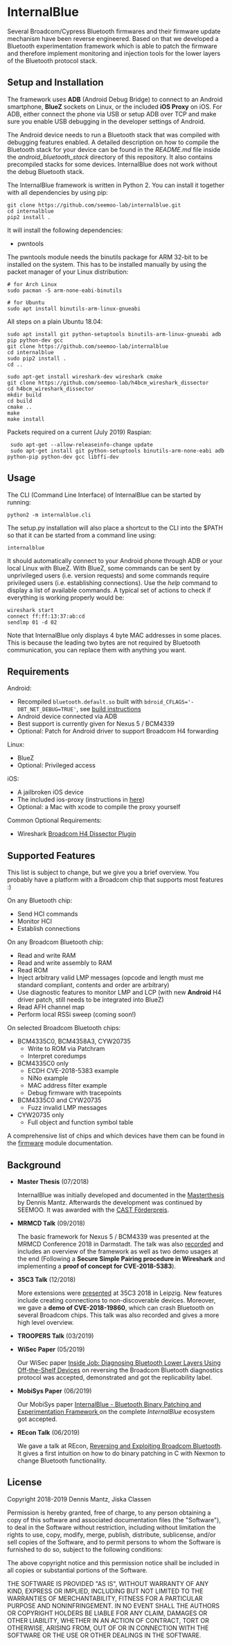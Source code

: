 InternalBlue
============

Several Broadcom/Cypress Bluetooth firmwares and their firmware
update mechanism have been reverse engineered. Based on that we developed a
Bluetooth experimentation framework which is able to patch the firmware and
therefore implement monitoring and injection tools for the lower layers of
the Bluetooth protocol stack.


Setup and Installation
----------------------

The framework uses __ADB__ (Android Debug Bridge) to connect to an Android
smartphone, __BlueZ__ sockets on Linux, or the included __iOS Proxy__ on iOS.
For ADB, either connect the phone via USB or setup ADB over TCP and make sure you
enable USB debugging in the developer settings of Android.

The Android device needs to run a Bluetooth stack that was compiled with
debugging features enabled. A detailed description on how to compile the
Bluetooth stack for your device can be found in the *README.md* file inside the
*android_bluetooth_stack* directory of this repository. It also contains
precompiled stacks for some devices. InternalBlue does not work without the
debug Bluetooth stack.

The InternalBlue framework is written in Python 2. You can install it together
with all dependencies by using pip:

    git clone https://github.com/seemoo-lab/internalblue.git
    cd internalblue
    pip2 install .

It will install the following dependencies:
* pwntools

The pwntools module needs the binutils package for ARM 32-bit to be installed
on the system. This has to be installed manually by using the packet manager
of your Linux distribution:

    # for Arch Linux
    sudo pacman -S arm-none-eabi-binutils

    # for Ubuntu
    sudo apt install binutils-arm-linux-gnueabi
    
All steps on a plain Ubuntu 18.04:

    sudo apt install git python-setuptools binutils-arm-linux-gnueabi adb pip python-dev gcc
    git clone https://github.com/seemoo-lab/internalblue
    cd internalblue
    sudo pip2 install .
    cd ..
    
    sudo apt-get install wireshark-dev wireshark cmake
    git clone https://github.com/seemoo-lab/h4bcm_wireshark_dissector
    cd h4bcm_wireshark_dissector
    mkdir build
    cd build
    cmake ..
    make
    make install
    
Packets required on a current (July 2019) Raspian:
     
     sudo apt-get --allow-releaseinfo-change update
     sudo apt-get install git python-setuptools binutils-arm-none-eabi adb python-pip python-dev gcc libffi-dev



Usage
-----

The CLI (Command Line Interface) of InternalBlue can be started by running:

    python2 -m internalblue.cli

The setup.py installation will also place a shortcut to the CLI into the $PATH
so that it can be started from a command line using:

    internalblue

It should automatically connect to your Android phone through ADB or your local Linux
with BlueZ. With BlueZ, some commands can be sent by unprivileged users (i.e. version
requests) and some commands require privileged users (i.e. establishing connections).
Use the *help* command to display a list of available commands. A typical set of
actions to check if everything is working properly would be:

    wireshark start
    connect ff:ff:13:37:ab:cd
    sendlmp 01 -d 02

Note that InternalBlue only displays 4 byte MAC addresses in some places. This is
because the leading two bytes are not required by Bluetooth communication, you
can replace them with anything you want.


Requirements
------------

Android:
* Recompiled `bluetooth.default.so` built with `bdroid_CFLAGS='-DBT_NET_DEBUG=TRUE'`, see [build instructions](android_bluetooth_stack/README.md)
* Android device connected via ADB
* Best support is currently given for Nexus 5 / BCM4339
* Optional: Patch for Android driver to support Broadcom H4 forwarding

Linux:
* BlueZ
* Optional: Privileged access

iOS:
* A jailbroken iOS device
* The included ios-proxy (instructions in [here](ios-proxy/README.md))
* Optional: a Mac with xcode to compile the proxy yourself

Common Optional Requirements:
* Wireshark [Broadcom H4 Dissector Plugin](https://github.com/seemoo-lab/h4bcm_wireshark_dissector)


Supported Features
------------------

This list is subject to change, but we give you a brief overview. You probably have a platform with a Broadcom chip that supports most features :)

On any Bluetooth chip:
* Send HCI commands
* Monitor HCI
* Establish connections

On any Broadcom Bluetooth chip:
* Read and write RAM
* Read and write assembly to RAM
* Read ROM
* Inject arbitrary valid LMP messages (opcode and length must me standard compliant, contents and order are arbitrary)
* Use diagnostic features to monitor LMP and LCP (with new **Android** H4 driver patch, still needs to be integrated into BlueZ)
* Read AFH channel map
* Perform local RSSi sweep (coming soon!)

On selected Broadcom Bluetooth chips:
* BCM4335C0, BCM4358A3, CYW20735
  * Write to ROM via Patchram
  * Interpret coredumps
* BCM4335C0 only
  * ECDH CVE-2018-5383 example
  * NiNo example
  * MAC address filter example
  * Debug firmware with tracepoints
* BCM4335C0 and CYW20735
  * Fuzz invalid LMP messages
* CYW20735 only
  * Full object and function symbol table

A comprehensive list of chips and which devices have them can be found in the [firmware](internalblue/fw/README.md) module documentation.


Background
----------

* **Master Thesis** (07/2018)
  
  InternalBlue was initially developed and documented in the
[Masterthesis](https://github.com/seemoo-lab/internalblue/raw/master/internalblue_thesis_dennis_mantz.pdf) by Dennis Mantz.
Afterwards the development was continued by SEEMOO. It was awarded with the [CAST Förderpreis](https://www.cysec.tu-darmstadt.de/cysec/start_news_details_136448.en.jsp).

* **MRMCD Talk** (09/2018)

  The basic framework for Nexus 5 / BCM4339 was presented at the MRMCD Conference
2018 in Darmstadt. The talk was also [recorded](https://media.ccc.de/v/2018-154-internalblue-a-deep-dive-into-bluetooth-controller-firmware) and includes an overview of the framework as well as
two demo usages at the end (Following a **Secure Simple Pairing procedure in
Wireshark** and implementing a **proof of concept for CVE-2018-5383**).


* **35C3 Talk** (12/2018)

  More extensions were [presented](https://media.ccc.de/v/35c3-9498-dissecting_broadcom_bluetooth) at 35C3 2018 in Leipzig. New features include 
creating connections to non-discoverable devices. Moreover, we gave a **demo of
CVE-2018-19860**, which can crash Bluetooth on several Broadcom chips. This talk
was also recorded and gives a more high level overview.

* **TROOPERS Talk** (03/2019)

* **WiSec Paper** (05/2019)

  Our WiSec paper [Inside Job: Diagnosing Bluetooth Lower Layers Using Off-the-Shelf Devices](https://arxiv.org/abs/1905.00634) on reversing the
  Broadcom Bluetooth diagnostics protocol was accepted, demonstrated and got the replicability label.

* **MobiSys Paper** (06/2019)

  Our MobiSys paper [InternalBlue - Bluetooth Binary Patching and Experimentation Framework
](https://arxiv.org/abs/1905.00631) on the complete *InternalBlue* ecosystem got accepted.


* **REcon Talk** (06/2019)

  We gave a talk at REcon, [Reversing and Exploiting Broadcom Bluetooth](https://cfp.recon.cx/reconmtl2019/talk/EQTRGU/).
  It gives a first intuition on how to do binary patching in C with Nexmon to change Bluetooth functionality.




License
-------

Copyright 2018-2019 Dennis Mantz, Jiska Classen

Permission is hereby granted, free of charge, to any person obtaining a copy of
this software and associated documentation files (the "Software"), to deal in
the Software without restriction, including without limitation the rights to
use, copy, modify, merge, publish, distribute, sublicense, and/or sell copies
of the Software, and to permit persons to whom the Software is furnished to do
so, subject to the following conditions:

The above copyright notice and this permission notice shall be included in all
copies or substantial portions of the Software.

THE SOFTWARE IS PROVIDED "AS IS", WITHOUT WARRANTY OF ANY KIND, EXPRESS OR
IMPLIED, INCLUDING BUT NOT LIMITED TO THE WARRANTIES OF MERCHANTABILITY,
FITNESS FOR A PARTICULAR PURPOSE AND NONINFRINGEMENT. IN NO EVENT SHALL THE
AUTHORS OR COPYRIGHT HOLDERS BE LIABLE FOR ANY CLAIM, DAMAGES OR OTHER
LIABILITY, WHETHER IN AN ACTION OF CONTRACT, TORT OR OTHERWISE, ARISING FROM,
OUT OF OR IN CONNECTION WITH THE SOFTWARE OR THE USE OR OTHER DEALINGS IN THE
SOFTWARE.
